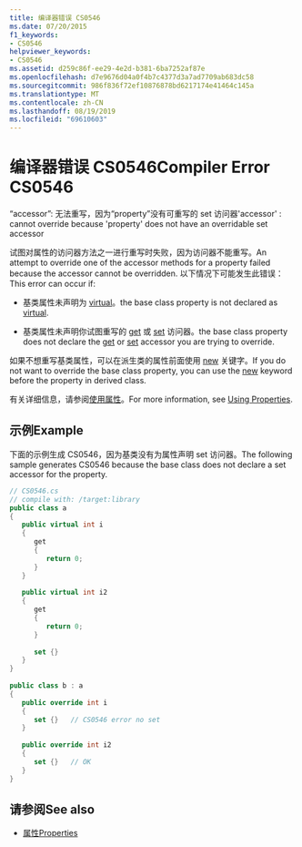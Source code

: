 ```yaml
---
title: 编译器错误 CS0546
ms.date: 07/20/2015
f1_keywords:
- CS0546
helpviewer_keywords:
- CS0546
ms.assetid: d259c86f-ee29-4e2d-b381-6ba7252af87e
ms.openlocfilehash: d7e9676d04a0f4b7c4377d3a7ad7709ab683dc58
ms.sourcegitcommit: 986f836f72ef10876878bd6217174e41464c145a
ms.translationtype: MT
ms.contentlocale: zh-CN
ms.lasthandoff: 08/19/2019
ms.locfileid: "69610603"
---
```

# <a name="compiler-error-cs0546"></a><span data-ttu-id="bc59c-102">编译器错误 CS0546</span><span class="sxs-lookup"><span data-stu-id="bc59c-102">Compiler Error CS0546</span></span>
<span data-ttu-id="bc59c-103">“accessor”: 无法重写，因为“property”没有可重写的 set 访问器</span><span class="sxs-lookup"><span data-stu-id="bc59c-103">'accessor' : cannot override because 'property' does not have an overridable set accessor</span></span>  
  
 <span data-ttu-id="bc59c-104">试图对属性的访问器方法之一进行重写时失败，因为访问器不能重写。</span><span class="sxs-lookup"><span data-stu-id="bc59c-104">An attempt to override one of the accessor methods for a property failed because the accessor cannot be overridden.</span></span> <span data-ttu-id="bc59c-105">以下情况下可能发生此错误：</span><span class="sxs-lookup"><span data-stu-id="bc59c-105">This error can occur if:</span></span>  
  
- <span data-ttu-id="bc59c-106">基类属性未声明为 [virtual](../language-reference/keywords/virtual.md)。</span><span class="sxs-lookup"><span data-stu-id="bc59c-106">the base class property is not declared as [virtual](../language-reference/keywords/virtual.md).</span></span>  
  
- <span data-ttu-id="bc59c-107">基类属性未声明你试图重写的 [get](../language-reference/keywords/get.md) 或 [set](../language-reference/keywords/set.md) 访问器。</span><span class="sxs-lookup"><span data-stu-id="bc59c-107">the base class property does not declare the [get](../language-reference/keywords/get.md) or [set](../language-reference/keywords/set.md) accessor you are trying to override.</span></span>  
  
 <span data-ttu-id="bc59c-108">如果不想重写基类属性，可以在派生类的属性前面使用 [new](../language-reference/keywords/new-modifier.md) 关键字。</span><span class="sxs-lookup"><span data-stu-id="bc59c-108">If you do not want to override the base class property, you can use the [new](../language-reference/keywords/new-modifier.md) keyword before the property in derived class.</span></span>  
  
 <span data-ttu-id="bc59c-109">有关详细信息，请参阅[使用属性](../programming-guide/classes-and-structs/using-properties.md)。</span><span class="sxs-lookup"><span data-stu-id="bc59c-109">For more information, see [Using Properties](../programming-guide/classes-and-structs/using-properties.md).</span></span>  
  
## <a name="example"></a><span data-ttu-id="bc59c-110">示例</span><span class="sxs-lookup"><span data-stu-id="bc59c-110">Example</span></span>  
 <span data-ttu-id="bc59c-111">下面的示例生成 CS0546，因为基类没有为属性声明 set 访问器。</span><span class="sxs-lookup"><span data-stu-id="bc59c-111">The following sample generates CS0546 because the base class does not declare a set accessor for the property.</span></span>  
  
```csharp  
// CS0546.cs  
// compile with: /target:library  
public class a  
{  
   public virtual int i  
   {  
      get  
      {  
         return 0;  
      }  
   }  
  
   public virtual int i2  
   {  
      get  
      {  
         return 0;  
      }  
  
      set {}  
   }  
}  
  
public class b : a  
{  
   public override int i  
   {  
      set {}   // CS0546 error no set  
   }  
  
   public override int i2  
   {  
      set {}   // OK  
   }  
}  
```  
  
## <a name="see-also"></a><span data-ttu-id="bc59c-112">请参阅</span><span class="sxs-lookup"><span data-stu-id="bc59c-112">See also</span></span>

- [<span data-ttu-id="bc59c-113">属性</span><span class="sxs-lookup"><span data-stu-id="bc59c-113">Properties</span></span>](../programming-guide/classes-and-structs/properties.md)
